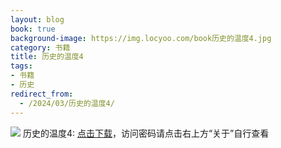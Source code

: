 ```yaml
---
layout: blog
book: true
background-image: https://img.locyoo.com/book历史的温度4.jpg
category: 书籍
title: 历史的温度4
tags:
- 书籍
- 历史
redirect_from:
  - /2024/03/历史的温度4/
---
```

![](https://img.locyoo.com/book历史的温度4.jpg)
历史的温度4: <a name = "ref1" href="https://url18.ctfile.com/f/50983618-1055772862-6742a4?p=3619">点击下载</a>，访问密码请点击右上方“关于”自行查看
